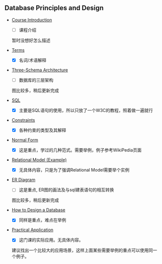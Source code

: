## Database Principles and Design

- [Course Introduction](introduction.md)

    - [ ] 课程介绍

    暂时没想好怎么描述


- [Terms](terms.md)

    - [x] 名词/术语解释


- [Three-Schema Architecture](three-schema.md)

    - [ ] 数据库的三层架构

    图比较多，稍后更新完成


- [SQL](sql.md)

    - [x] 主要是SQL语句的使用，所以只放了一个W3C的教程，照着做一遍就行


- [Constraints](constraints.md)

    - [x] 各种约束的类型及其解释


- [Normal Form](normal-form.md)

    - [x] 这是重点，学过的几种范式。需要举例，例子参考WikiPedia页面


- [Relational Model (Example)](relational-model.md)

    - [x] 无具体内容，只是为了强调Relational Model需要举个实例


- [ER Diagram](er-diagram.md)

    - [ ] 这是重点, ER图的画法及与sql建表语句的相互转换

    图比较多，稍后更新完成


- [How to Design a Database](how-to-design-database.md)

    - [x] 同样是重点，难点在举例


- [Practical Application](practical-application.md)

    - [x] 这门课的实际应用。无具体内容。

    建议找出一个比较大的应用场景，这样上面某些需要举例的重点可以使用同一个例子。

